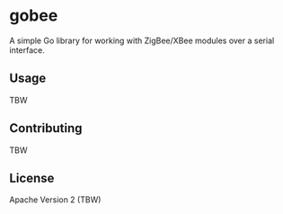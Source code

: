 gobee
=====

A simple Go library for working with ZigBee/XBee modules over a serial interface.

## Usage

TBW

## Contributing

TBW

## License

Apache Version 2 (TBW)
